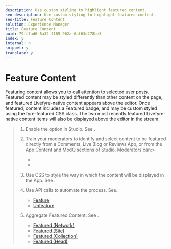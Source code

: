 ```yaml
---
description: Use custom styling to highlight featured content.
seo-description: Use custom styling to highlight featured content.
seo-title: Feature Content
solution: Experience Manager
title: Feature Content
uuid: 79fc7ad6-8a32-4189-962a-6af63d278be3
index: y
internal: n
snippet: y
translate: y
---
```


# Feature Content

Featuring content allows you to call attention to selected user posts. Featured content may be styled differently than other content on the page, and featured Livefyre-native content appears above the editor. Once featured, content includes a Featured badge, and may be custom styled using the fyre-featured CSS class. The two most recently featured Livefyre-native content items will also be displayed above the editor in the stream.

>1. Enable the option in Studio. See [](t_enable_featuring_content_in_studio.md#t_enable_featuring_content_in_studio).
>1. Train your moderators to identify and select content to be featured directly from a Comments, Live Blog or Reviews App, or from the App Content and ModQ sections of Studio.
>       Moderators can:>    
>    * [](t_select_content_to_feature_from_studio.md#select_content_to_feature_from_studio)
>    * [](t_select_content_to_feature.md#t_select_content_to_feature)
>    
>1. Use CSS to style the way in which the content will be displayed in the App. See [](c_use_css_to_style_featured_content.md#c_use_css_to_style_featured_content).
>1. Use API calls to automate the process. See[](c_feature_apis.md#c_feature_apis).
>    
>    * [Feature](#c_feature_apis/section_jpw_nqw_xz)
>    * [Unfeature](#c_feature_apis/section_knh_mqw_xz)
>    
>1. Aggregate Featured Content. See [](c_aggregated_featured_content_using_the_featured_apis.md#c_aggregated_featured_content_using_the_featured_apis).
>    
>    * [Featured (Network)](#c_aggregated_featured_content_using_the_featured_apis/section_cgm_1nw_xz)
>    * [Featured (Site)](#c_aggregated_featured_content_using_the_featured_apis/section_lq5_ymw_xz)
>    * [Featured (Collection)](#c_aggregated_featured_content_using_the_featured_apis/section_kgc_xmw_xz)
>    * [Featured (Head)](#c_aggregated_featured_content_using_the_featured_apis/section_n4b_lmw_xz)
>    
